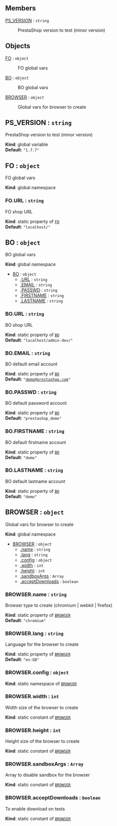 ## Members

<dl>
<dt><a href="#PS_VERSION">PS_VERSION</a> : <code>string</code></dt>
<dd><p>PrestaShop version to test (minor version)</p>
</dd>
</dl>

## Objects

<dl>
<dt><a href="#FO">FO</a> : <code>object</code></dt>
<dd><p>FO global vars</p>
</dd>
<dt><a href="#BO">BO</a> : <code>object</code></dt>
<dd><p>BO global vars</p>
</dd>
<dt><a href="#BROWSER">BROWSER</a> : <code>object</code></dt>
<dd><p>Global vars for browser to create</p>
</dd>
</dl>

<a name="PS_VERSION"></a>

## PS\_VERSION : <code>string</code>
PrestaShop version to test (minor version)

**Kind**: global variable  
**Default**: <code>&quot;1.7.7&quot;</code>  
<a name="FO"></a>

## FO : <code>object</code>
FO global vars

**Kind**: global namespace  
<a name="FO.URL"></a>

### FO.URL : <code>string</code>
FO shop URL

**Kind**: static property of [<code>FO</code>](#FO)  
**Default**: <code>&quot;localhost/&quot;</code>  
<a name="BO"></a>

## BO : <code>object</code>
BO global vars

**Kind**: global namespace  

* [BO](#BO) : <code>object</code>
    * [.URL](#BO.URL) : <code>string</code>
    * [.EMAIL](#BO.EMAIL) : <code>string</code>
    * [.PASSWD](#BO.PASSWD) : <code>string</code>
    * [.FIRSTNAME](#BO.FIRSTNAME) : <code>string</code>
    * [.LASTNAME](#BO.LASTNAME) : <code>string</code>

<a name="BO.URL"></a>

### BO.URL : <code>string</code>
BO shop URL

**Kind**: static property of [<code>BO</code>](#BO)  
**Default**: <code>&quot;localhost/admin-dev/&quot;</code>  
<a name="BO.EMAIL"></a>

### BO.EMAIL : <code>string</code>
BO default email account

**Kind**: static property of [<code>BO</code>](#BO)  
**Default**: <code>&quot;demo@prestashop.com&quot;</code>  
<a name="BO.PASSWD"></a>

### BO.PASSWD : <code>string</code>
BO default password account

**Kind**: static property of [<code>BO</code>](#BO)  
**Default**: <code>&quot;prestashop_demo&quot;</code>  
<a name="BO.FIRSTNAME"></a>

### BO.FIRSTNAME : <code>string</code>
BO default firstname account

**Kind**: static property of [<code>BO</code>](#BO)  
**Default**: <code>&quot;demo&quot;</code>  
<a name="BO.LASTNAME"></a>

### BO.LASTNAME : <code>string</code>
BO default lastname account

**Kind**: static property of [<code>BO</code>](#BO)  
**Default**: <code>&quot;demo&quot;</code>  
<a name="BROWSER"></a>

## BROWSER : <code>object</code>
Global vars for browser to create

**Kind**: global namespace  

* [BROWSER](#BROWSER) : <code>object</code>
    * [.name](#BROWSER.name) : <code>string</code>
    * [.lang](#BROWSER.lang) : <code>string</code>
    * [.config](#BROWSER.config) : <code>object</code>
    * [.width](#BROWSER.width) : <code>int</code>
    * [.height](#BROWSER.height) : <code>int</code>
    * [.sandboxArgs](#BROWSER.sandboxArgs) : <code>Array</code>
    * [.acceptDownloads](#BROWSER.acceptDownloads) : <code>boolean</code>

<a name="BROWSER.name"></a>

### BROWSER.name : <code>string</code>
Browser type to create (chromium | webkit | firefox)

**Kind**: static property of [<code>BROWSER</code>](#BROWSER)  
**Default**: <code>&quot;chromium&quot;</code>  
<a name="BROWSER.lang"></a>

### BROWSER.lang : <code>string</code>
Language for the browser to create

**Kind**: static property of [<code>BROWSER</code>](#BROWSER)  
**Default**: <code>&quot;en-GB&quot;</code>  
<a name="BROWSER.config"></a>

### BROWSER.config : <code>object</code>
**Kind**: static namespace of [<code>BROWSER</code>](#BROWSER)  
<a name="BROWSER.width"></a>

### BROWSER.width : <code>int</code>
Width size of the browser to create

**Kind**: static constant of [<code>BROWSER</code>](#BROWSER)  
<a name="BROWSER.height"></a>

### BROWSER.height : <code>int</code>
Height size of the browser to create

**Kind**: static constant of [<code>BROWSER</code>](#BROWSER)  
<a name="BROWSER.sandboxArgs"></a>

### BROWSER.sandboxArgs : <code>Array</code>
Array to disable sandbox for the browser

**Kind**: static constant of [<code>BROWSER</code>](#BROWSER)  
<a name="BROWSER.acceptDownloads"></a>

### BROWSER.acceptDownloads : <code>boolean</code>
To enable download on tests

**Kind**: static constant of [<code>BROWSER</code>](#BROWSER)  
